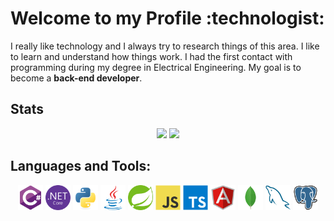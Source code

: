 <h1> Welcome to my Profile :technologist: </h1>

I really like technology and I always try to research things of this area. I like to learn and understand how things work. I had the first contact with programming during my degree in Electrical Engineering.
My goal is to become a <strong>back-end developer</strong>.
 

<h2>Stats</h2>

<p align = "center">
  <img  src = "https://github-readme-stats.vercel.app/api?username=Luk4ss&show_icons=true&theme=radical&line_height=27" />
  <img src = "https://github-readme-stats.vercel.app/api/top-langs/?username=Luk4ss&hide=html,css,c&theme=radical&langs_count=3" />
</p>


<h2 align="left">Languages and Tools:</h2>
<p align="center">
<img src="https://github.com/devicons/devicon/blob/master/icons/csharp/csharp-original.svg" alt="c" width="40" height="40"/>
<img src="https://github.com/devicons/devicon/blob/master/icons/dotnetcore/dotnetcore-original.svg" alt="c" width="40" height="40"/>
<img src="https://github.com/devicons/devicon/blob/master/icons/python/python-original.svg" alt="c" width="40" height="40"/>
<img src="https://github.com/devicons/devicon/blob/master/icons/java/java-original.svg" alt="c" width="40" height="40"/>
<img src="https://github.com/devicons/devicon/blob/master/icons/spring/spring-original.svg" alt="c" width="40" height="40"/>
<img src="https://github.com/devicons/devicon/blob/master/icons/javascript/javascript-original.svg" alt="c" width="40" height="40"/>
<img src="https://github.com/devicons/devicon/blob/master/icons/typescript/typescript-original.svg" alt="c" width="40" height="40"/>
<img src="https://github.com/devicons/devicon/blob/master/icons/angularjs/angularjs-original.svg" alt="c" width="40" height="40"/>
<img src="https://github.com/devicons/devicon/blob/master/icons/mongodb/mongodb-original.svg" alt="c" width="40" height="40"/>
<img src="https://github.com/devicons/devicon/blob/master/icons/mysql/mysql-original.svg" alt="c" width="40" height="40"/>
<img src="https://github.com/devicons/devicon/blob/master/icons/postgresql/postgresql-original.svg" alt="c" width="40" height="40"/>
</p>
